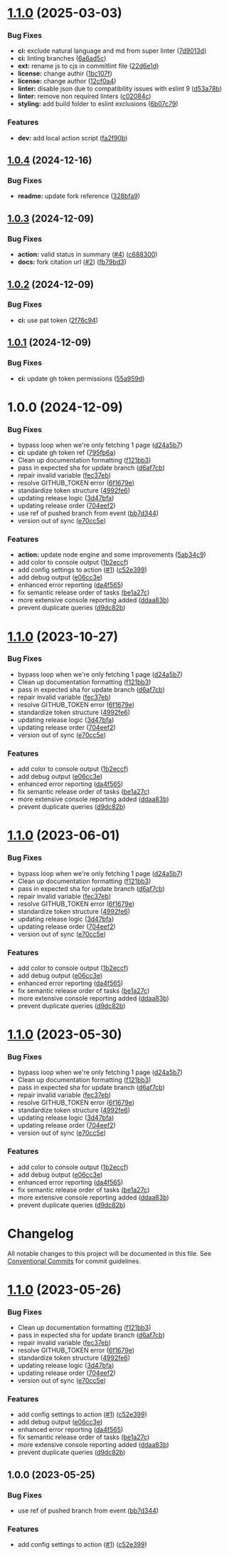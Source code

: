 # [1.1.0](https://github.com/DiegoRamil/actions-pr-auto-update/compare/v1.0.4...v1.1.0) (2025-03-03)


### Bug Fixes

* **ci:** exclude natural language and md from super linter ([7d9013d](https://github.com/DiegoRamil/actions-pr-auto-update/commit/7d9013d87c3520e916ad9a1457c18610cdf8429d))
* **ci:** linting branches ([6a6ad5c](https://github.com/DiegoRamil/actions-pr-auto-update/commit/6a6ad5cd5c69781a23afc85fbe7cd3c733fd67e4))
* **ext:** rename js to cjs in commitlint file ([22d6e1d](https://github.com/DiegoRamil/actions-pr-auto-update/commit/22d6e1d6d08392fb413dc5370f035bf8bda3359f))
* **license:** change authir ([1bc107f](https://github.com/DiegoRamil/actions-pr-auto-update/commit/1bc107f858bd242389a3838c58ab3e60e4a78f57))
* **license:** change author ([12cf0a4](https://github.com/DiegoRamil/actions-pr-auto-update/commit/12cf0a4479254e464c1b2e6a79644f3584d790ab))
* **linter:** disable json due to compatibility issues with eslint 9 ([d53a78b](https://github.com/DiegoRamil/actions-pr-auto-update/commit/d53a78b3feb18eaddd2c5379e1caf1f4853f09ad))
* **linter:** remove non required linters ([c02084c](https://github.com/DiegoRamil/actions-pr-auto-update/commit/c02084cbc162a3c77b3f2fd47245d46b60c65d62))
* **styling:** add build folder to eslint exclusions ([6b07c79](https://github.com/DiegoRamil/actions-pr-auto-update/commit/6b07c7976fbf245dec35924e62395dae1fe57e23))


### Features

* **dev:** add local action script ([fa2f90b](https://github.com/DiegoRamil/actions-pr-auto-update/commit/fa2f90b0c611fc727459982c22ee830cdbedc487))

## [1.0.4](https://github.com/DiegoRamil/actions-pr-auto-update/compare/v1.0.3...v1.0.4) (2024-12-16)

### Bug Fixes

- **readme:** update fork reference
  ([328bfa9](https://github.com/DiegoRamil/actions-pr-auto-update/commit/328bfa900531945823efb61edf8d4719d45528da))

## [1.0.3](https://github.com/DiegoRamil/actions-pr-auto-update/compare/v1.0.2...v1.0.3) (2024-12-09)

### Bug Fixes

- **action:** valid status in summary
  ([#4](https://github.com/DiegoRamil/actions-pr-auto-update/issues/4))
  ([c688300](https://github.com/DiegoRamil/actions-pr-auto-update/commit/c6883004afda39bedd0c997b50a4d4ff9fcdd946))
- **docs:** fork citation url
  ([#2](https://github.com/DiegoRamil/actions-pr-auto-update/issues/2))
  ([fb79bd3](https://github.com/DiegoRamil/actions-pr-auto-update/commit/fb79bd3940e1281bc88ca2a33bfe98f2c4ad1f8e))

## [1.0.2](https://github.com/DiegoRamil/actions-pr-auto-update/compare/v1.0.1...v1.0.2) (2024-12-09)

### Bug Fixes

- **ci:** use pat token
  ([2f76c94](https://github.com/DiegoRamil/actions-pr-auto-update/commit/2f76c94d7fbff8fb4f7049858eaba8ae88cd2b44))

## [1.0.1](https://github.com/DiegoRamil/actions-pr-auto-update/compare/v1.0.0...v1.0.1) (2024-12-09)

### Bug Fixes

- **ci:** update gh token permissions
  ([55a959d](https://github.com/DiegoRamil/actions-pr-auto-update/commit/55a959d8acbb36ad084b6bf999c58785961b35ea))

# 1.0.0 (2024-12-09)

### Bug Fixes

- bypass loop when we're only fetching 1 page
  ([d24a5b7](https://github.com/DiegoRamil/actions-pr-auto-update/commit/d24a5b7511d724503960279dbbc320ec62192863))
- **ci:** update gh token ref
  ([795fb6a](https://github.com/DiegoRamil/actions-pr-auto-update/commit/795fb6a190391828b36b18cecc642c5f4973e37f))
- Clean up documentation formatting
  ([f121bb3](https://github.com/DiegoRamil/actions-pr-auto-update/commit/f121bb3cc267de17b916b296f19e7cb5e087fc61))
- pass in expected sha for update branch
  ([d6af7cb](https://github.com/DiegoRamil/actions-pr-auto-update/commit/d6af7cb3a51d40213690d600f2f269a26271bfe2))
- repair invalid variable
  ([fec37eb](https://github.com/DiegoRamil/actions-pr-auto-update/commit/fec37eb9b8133b4e21ab6765f73433c78f4d164b))
- resolve GITHUB_TOKEN error
  ([6f1679e](https://github.com/DiegoRamil/actions-pr-auto-update/commit/6f1679eb736ad2d120e597c5809c3b50f5f76854))
- standardize token structure
  ([4992fe6](https://github.com/DiegoRamil/actions-pr-auto-update/commit/4992fe610e39282e73f5605109cc3d38886917e7))
- updating release logic
  ([3d47bfa](https://github.com/DiegoRamil/actions-pr-auto-update/commit/3d47bfaf9f4fde317d906f3528d760bcbc2e8c06))
- updating release order
  ([704eef2](https://github.com/DiegoRamil/actions-pr-auto-update/commit/704eef2cce989f655c801dec7645e1ea6177f46b))
- use ref of pushed branch from event
  ([bb7d344](https://github.com/DiegoRamil/actions-pr-auto-update/commit/bb7d3447b9695e53a31dae0486d44e11ac8a9559))
- version out of sync
  ([e70cc5e](https://github.com/DiegoRamil/actions-pr-auto-update/commit/e70cc5e6d6e40d564a9bab163543024de477bc74))

### Features

- **action:** update node engine and some improvements
  ([5ab34c9](https://github.com/DiegoRamil/actions-pr-auto-update/commit/5ab34c92374ee49fecd9329db9b62f6e0f6f3870))
- add color to console output
  ([1b2eccf](https://github.com/DiegoRamil/actions-pr-auto-update/commit/1b2eccf10b5e85f73cdd99fcb9ed6a785d9bc303))
- add config settings to action
  ([#1](https://github.com/DiegoRamil/actions-pr-auto-update/issues/1))
  ([c52e399](https://github.com/DiegoRamil/actions-pr-auto-update/commit/c52e399a87703428f67136373cd5a6eb86ff6fe2))
- add debug output
  ([e06cc3e](https://github.com/DiegoRamil/actions-pr-auto-update/commit/e06cc3eee9a86bad00f712b079502c15a321f330))
- enhanced error reporting
  ([da4f565](https://github.com/DiegoRamil/actions-pr-auto-update/commit/da4f56553a0bf272b94cdfcdaddec3aba264c70b))
- fix semantic release order of tasks
  ([be1a27c](https://github.com/DiegoRamil/actions-pr-auto-update/commit/be1a27c4e4105b3b49c7900555b8b31b26f2c368))
- more extensive console reporting added
  ([ddaa83b](https://github.com/DiegoRamil/actions-pr-auto-update/commit/ddaa83b0185d54fca0664b5849f8d86ba7e2e03d))
- prevent duplicate queries
  ([d9dc82b](https://github.com/DiegoRamil/actions-pr-auto-update/commit/d9dc82b794e3ee41fbf74edefcd5fd2ffec7b622))

# [1.1.0](https://github.com/castastrophe/actions-pr-auto-update/compare/v1.0.0...v1.1.0) (2023-10-27)

### Bug Fixes

- bypass loop when we're only fetching 1 page
  ([d24a5b7](https://github.com/castastrophe/actions-pr-auto-update/commit/d24a5b7511d724503960279dbbc320ec62192863))
- Clean up documentation formatting
  ([f121bb3](https://github.com/castastrophe/actions-pr-auto-update/commit/f121bb3cc267de17b916b296f19e7cb5e087fc61))
- pass in expected sha for update branch
  ([d6af7cb](https://github.com/castastrophe/actions-pr-auto-update/commit/d6af7cb3a51d40213690d600f2f269a26271bfe2))
- repair invalid variable
  ([fec37eb](https://github.com/castastrophe/actions-pr-auto-update/commit/fec37eb9b8133b4e21ab6765f73433c78f4d164b))
- resolve GITHUB_TOKEN error
  ([6f1679e](https://github.com/castastrophe/actions-pr-auto-update/commit/6f1679eb736ad2d120e597c5809c3b50f5f76854))
- standardize token structure
  ([4992fe6](https://github.com/castastrophe/actions-pr-auto-update/commit/4992fe610e39282e73f5605109cc3d38886917e7))
- updating release logic
  ([3d47bfa](https://github.com/castastrophe/actions-pr-auto-update/commit/3d47bfaf9f4fde317d906f3528d760bcbc2e8c06))
- updating release order
  ([704eef2](https://github.com/castastrophe/actions-pr-auto-update/commit/704eef2cce989f655c801dec7645e1ea6177f46b))
- version out of sync
  ([e70cc5e](https://github.com/castastrophe/actions-pr-auto-update/commit/e70cc5e6d6e40d564a9bab163543024de477bc74))

### Features

- add color to console output
  ([1b2eccf](https://github.com/castastrophe/actions-pr-auto-update/commit/1b2eccf10b5e85f73cdd99fcb9ed6a785d9bc303))
- add debug output
  ([e06cc3e](https://github.com/castastrophe/actions-pr-auto-update/commit/e06cc3eee9a86bad00f712b079502c15a321f330))
- enhanced error reporting
  ([da4f565](https://github.com/castastrophe/actions-pr-auto-update/commit/da4f56553a0bf272b94cdfcdaddec3aba264c70b))
- fix semantic release order of tasks
  ([be1a27c](https://github.com/castastrophe/actions-pr-auto-update/commit/be1a27c4e4105b3b49c7900555b8b31b26f2c368))
- more extensive console reporting added
  ([ddaa83b](https://github.com/castastrophe/actions-pr-auto-update/commit/ddaa83b0185d54fca0664b5849f8d86ba7e2e03d))
- prevent duplicate queries
  ([d9dc82b](https://github.com/castastrophe/actions-pr-auto-update/commit/d9dc82b794e3ee41fbf74edefcd5fd2ffec7b622))

# [1.1.0](https://github.com/castastrophe/actions-pr-auto-update/compare/v1.0.0...v1.1.0) (2023-06-01)

### Bug Fixes

- bypass loop when we're only fetching 1 page
  ([d24a5b7](https://github.com/castastrophe/actions-pr-auto-update/commit/d24a5b7511d724503960279dbbc320ec62192863))
- Clean up documentation formatting
  ([f121bb3](https://github.com/castastrophe/actions-pr-auto-update/commit/f121bb3cc267de17b916b296f19e7cb5e087fc61))
- pass in expected sha for update branch
  ([d6af7cb](https://github.com/castastrophe/actions-pr-auto-update/commit/d6af7cb3a51d40213690d600f2f269a26271bfe2))
- repair invalid variable
  ([fec37eb](https://github.com/castastrophe/actions-pr-auto-update/commit/fec37eb9b8133b4e21ab6765f73433c78f4d164b))
- resolve GITHUB_TOKEN error
  ([6f1679e](https://github.com/castastrophe/actions-pr-auto-update/commit/6f1679eb736ad2d120e597c5809c3b50f5f76854))
- standardize token structure
  ([4992fe6](https://github.com/castastrophe/actions-pr-auto-update/commit/4992fe610e39282e73f5605109cc3d38886917e7))
- updating release logic
  ([3d47bfa](https://github.com/castastrophe/actions-pr-auto-update/commit/3d47bfaf9f4fde317d906f3528d760bcbc2e8c06))
- updating release order
  ([704eef2](https://github.com/castastrophe/actions-pr-auto-update/commit/704eef2cce989f655c801dec7645e1ea6177f46b))
- version out of sync
  ([e70cc5e](https://github.com/castastrophe/actions-pr-auto-update/commit/e70cc5e6d6e40d564a9bab163543024de477bc74))

### Features

- add color to console output
  ([1b2eccf](https://github.com/castastrophe/actions-pr-auto-update/commit/1b2eccf10b5e85f73cdd99fcb9ed6a785d9bc303))
- add debug output
  ([e06cc3e](https://github.com/castastrophe/actions-pr-auto-update/commit/e06cc3eee9a86bad00f712b079502c15a321f330))
- enhanced error reporting
  ([da4f565](https://github.com/castastrophe/actions-pr-auto-update/commit/da4f56553a0bf272b94cdfcdaddec3aba264c70b))
- fix semantic release order of tasks
  ([be1a27c](https://github.com/castastrophe/actions-pr-auto-update/commit/be1a27c4e4105b3b49c7900555b8b31b26f2c368))
- more extensive console reporting added
  ([ddaa83b](https://github.com/castastrophe/actions-pr-auto-update/commit/ddaa83b0185d54fca0664b5849f8d86ba7e2e03d))
- prevent duplicate queries
  ([d9dc82b](https://github.com/castastrophe/actions-pr-auto-update/commit/d9dc82b794e3ee41fbf74edefcd5fd2ffec7b622))

# [1.1.0](https://github.com/castastrophe/actions-pr-auto-update/compare/v1.0.0...v1.1.0) (2023-05-30)

### Bug Fixes

- bypass loop when we're only fetching 1 page
  ([d24a5b7](https://github.com/castastrophe/actions-pr-auto-update/commit/d24a5b7511d724503960279dbbc320ec62192863))
- Clean up documentation formatting
  ([f121bb3](https://github.com/castastrophe/actions-pr-auto-update/commit/f121bb3cc267de17b916b296f19e7cb5e087fc61))
- pass in expected sha for update branch
  ([d6af7cb](https://github.com/castastrophe/actions-pr-auto-update/commit/d6af7cb3a51d40213690d600f2f269a26271bfe2))
- repair invalid variable
  ([fec37eb](https://github.com/castastrophe/actions-pr-auto-update/commit/fec37eb9b8133b4e21ab6765f73433c78f4d164b))
- resolve GITHUB_TOKEN error
  ([6f1679e](https://github.com/castastrophe/actions-pr-auto-update/commit/6f1679eb736ad2d120e597c5809c3b50f5f76854))
- standardize token structure
  ([4992fe6](https://github.com/castastrophe/actions-pr-auto-update/commit/4992fe610e39282e73f5605109cc3d38886917e7))
- updating release logic
  ([3d47bfa](https://github.com/castastrophe/actions-pr-auto-update/commit/3d47bfaf9f4fde317d906f3528d760bcbc2e8c06))
- updating release order
  ([704eef2](https://github.com/castastrophe/actions-pr-auto-update/commit/704eef2cce989f655c801dec7645e1ea6177f46b))
- version out of sync
  ([e70cc5e](https://github.com/castastrophe/actions-pr-auto-update/commit/e70cc5e6d6e40d564a9bab163543024de477bc74))

### Features

- add color to console output
  ([1b2eccf](https://github.com/castastrophe/actions-pr-auto-update/commit/1b2eccf10b5e85f73cdd99fcb9ed6a785d9bc303))
- add debug output
  ([e06cc3e](https://github.com/castastrophe/actions-pr-auto-update/commit/e06cc3eee9a86bad00f712b079502c15a321f330))
- enhanced error reporting
  ([da4f565](https://github.com/castastrophe/actions-pr-auto-update/commit/da4f56553a0bf272b94cdfcdaddec3aba264c70b))
- fix semantic release order of tasks
  ([be1a27c](https://github.com/castastrophe/actions-pr-auto-update/commit/be1a27c4e4105b3b49c7900555b8b31b26f2c368))
- more extensive console reporting added
  ([ddaa83b](https://github.com/castastrophe/actions-pr-auto-update/commit/ddaa83b0185d54fca0664b5849f8d86ba7e2e03d))
- prevent duplicate queries
  ([d9dc82b](https://github.com/castastrophe/actions-pr-auto-update/commit/d9dc82b794e3ee41fbf74edefcd5fd2ffec7b622))

# Changelog

All notable changes to this project will be documented in this file. See
[Conventional Commits](https://conventionalcommits.org) for commit guidelines.

# [1.1.0](https://github.com/castastrophe/actions-pr-auto-update/compare/v1.0.1...v1.1.0) (2023-05-26)

### Bug Fixes

- Clean up documentation formatting
  ([f121bb3](https://github.com/castastrophe/actions-pr-auto-update/commit/f121bb3cc267de17b916b296f19e7cb5e087fc61))
- pass in expected sha for update branch
  ([d6af7cb](https://github.com/castastrophe/actions-pr-auto-update/commit/d6af7cb3a51d40213690d600f2f269a26271bfe2))
- repair invalid variable
  ([fec37eb](https://github.com/castastrophe/actions-pr-auto-update/commit/fec37eb9b8133b4e21ab6765f73433c78f4d164b))
- resolve GITHUB_TOKEN error
  ([6f1679e](https://github.com/castastrophe/actions-pr-auto-update/commit/6f1679eb736ad2d120e597c5809c3b50f5f76854))
- standardize token structure
  ([4992fe6](https://github.com/castastrophe/actions-pr-auto-update/commit/4992fe610e39282e73f5605109cc3d38886917e7))
- updating release logic
  ([3d47bfa](https://github.com/castastrophe/actions-pr-auto-update/commit/3d47bfaf9f4fde317d906f3528d760bcbc2e8c06))
- updating release order
  ([704eef2](https://github.com/castastrophe/actions-pr-auto-update/commit/704eef2cce989f655c801dec7645e1ea6177f46b))
- version out of sync
  ([e70cc5e](https://github.com/castastrophe/actions-pr-auto-update/commit/e70cc5e6d6e40d564a9bab163543024de477bc74))

### Features

- add config settings to action
  ([#1](https://github.com/castastrophe/actions-pr-auto-update/issues/1))
  ([c52e399](https://github.com/castastrophe/actions-pr-auto-update/commit/c52e399a87703428f67136373cd5a6eb86ff6fe2))
- add debug output
  ([e06cc3e](https://github.com/castastrophe/actions-pr-auto-update/commit/e06cc3eee9a86bad00f712b079502c15a321f330))
- enhanced error reporting
  ([da4f565](https://github.com/castastrophe/actions-pr-auto-update/commit/da4f56553a0bf272b94cdfcdaddec3aba264c70b))
- fix semantic release order of tasks
  ([be1a27c](https://github.com/castastrophe/actions-pr-auto-update/commit/be1a27c4e4105b3b49c7900555b8b31b26f2c368))
- more extensive console reporting added
  ([ddaa83b](https://github.com/castastrophe/actions-pr-auto-update/commit/ddaa83b0185d54fca0664b5849f8d86ba7e2e03d))
- prevent duplicate queries
  ([d9dc82b](https://github.com/castastrophe/actions-pr-auto-update/commit/d9dc82b794e3ee41fbf74edefcd5fd2ffec7b622))

## 1.0.0 (2023-05-25)

### Bug Fixes

- use ref of pushed branch from event
  ([bb7d344](https://github.com/castastrophe/actions-pr-auto-update/commit/bb7d3447b9695e53a31dae0486d44e11ac8a9559))

### Features

- add config settings to action
  ([#1](https://github.com/castastrophe/actions-pr-auto-update/issues/1))
  ([c52e399](https://github.com/castastrophe/actions-pr-auto-update/commit/c52e399a87703428f67136373cd5a6eb86ff6fe2))
